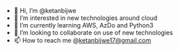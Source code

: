 - 👋 Hi, I’m @ketanbijwe
- 👀 I’m interested in new technologies around cloud
- 🌱 I’m currently learning AWS, AzDo and Python3
- 💞️ I’m looking to collaborate on use of new technologies
- 📫 How to reach me @ketanbijwe17@gmail.com

<!---
ketanbijwe/ketanbijwe is a ✨ special ✨ repository because its `README.md` (this file) appears on your GitHub profile.
You can click the Preview link to take a look at your changes.
--->
